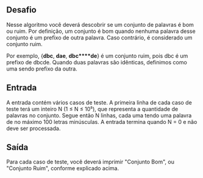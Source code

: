 ## Desafio

Nesse algoritmo você deverá descobrir se um conjunto de palavras é bom ou ruim. Por definição, um conjunto é bom quando nenhuma palavra desse conjunto é um prefixo de outra palavra. Caso contrário, é considerado um conjunto ruim.

Por exemplo, {**dbc**,  **dae**,  **dbc****de**} é um conjunto ruim, pois dbc é um prefixo de dbcde. Quando duas palavras são idênticas, definimos como uma sendo prefixo da outra.

## Entrada

A entrada contém vários casos de teste. A primeira linha de cada caso de teste terá um inteiro N (1 ≤ N ≤ 10⁵), que representa a quantidade de palavras no conjunto. Segue então N linhas, cada uma tendo uma palavra de no máximo 100 letras minúsculas. A entrada termina quando N = 0 e não deve ser processada.

## Saída

Para cada caso de teste, você deverá imprimir "Conjunto Bom", ou "Conjunto Ruim", conforme explicado acima.
